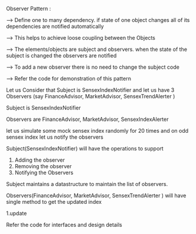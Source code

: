 

Observer Pattern :


 --> Define one to many dependency. if state of one object changes all of its dependencies are notified automatically
 
 --> This helps to achieve loose coupling between the Objects
 
 --> The elements/objects are subject and observers. when the state of the subject is changed the observers are notified
 
 --> To add a new observer there is no need to change the subject code
 
 --> Refer the code for demonstration of this pattern
 
 
 Let us Consider that Subject is SensexIndexNotifier  and let us have 3 Observers (say FinanceAdvisor, MarketAdvisor, SensexTrendAlerter  )
 
 Subject   is SensexIndexNotifier
 
 Observers are FinanceAdvisor, MarketAdvisor, SensexIndexAlerter  
 
 let us simulate some mock sensex index randomly for 20 times and on odd sensex index let us notify the observers
 
 
 Subject(SensexIndexNotifier) will have the operations to support
 
 1. Adding the observer
 2. Removing the observer
 3. Notifying the Observers
 
 Subject maintains a datastructure to maintain the list of observers.
 
 
 Observers(FinanceAdvisor, MarketAdvisor, SensexTrendAlerter ) will have single method to get the updated index
 
 1.update
 
 Refer the code for interfaces and design details